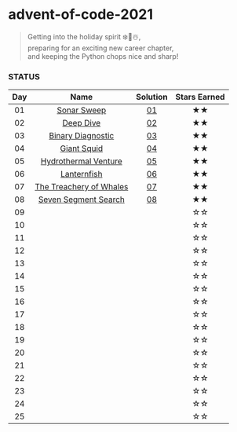 # advent-of-code-2021

> Getting into the holiday spirit ❄️🌲☃️,  
preparing for an exciting new career chapter,  
and keeping the Python chops nice and sharp!  

### STATUS

| Day | Name | Solution | Stars Earned |
| :------: | :-------------------: | :--------------: | :--------------: |
| 01 | [Sonar Sweep](https://adventofcode.com/2021/day/1) | [01](solution_code/day01.py) | ★★ |
| 02 | [Deep Dive](https://adventofcode.com/2021/day/2) | [02](solution_code/day02.py) | ★★ |
| 03 | [Binary Diagnostic](https://adventofcode.com/2021/day/3) | [03](solution_code/day03.py) | ★★ |
| 04 | [Giant Squid](https://adventofcode.com/2021/day/4) | [04](solution_code/day04.py) | ★★ |
| 05 | [Hydrothermal Venture](https://adventofcode.com/2021/day/5) | [05](solution_code/day05.py) | ★★ |
| 06 | [Lanternfish](https://adventofcode.com/2021/day/6) | [06](solution_code/day06.py) | ★★ |
| 07 | [The Treachery of Whales](https://adventofcode.com/2021/day/7) | [07](solution_code/day07.py) | ★★ |
| 08 | [Seven Segment Search](https://adventofcode.com/2021/day/8) | [08](solution_code/day08.py) | ★★ |
| 09 |  |  | ☆☆ |
| 10 |  |  | ☆☆ |
| 11 |  |  | ☆☆ |
| 12 |  |  | ☆☆ |
| 13 |  |  | ☆☆ |
| 14 |  |  | ☆☆ |
| 15 |  |  | ☆☆ |
| 16 |  |  | ☆☆ |
| 17 |  |  | ☆☆ |
| 18 |  |  | ☆☆ |
| 19 |  |  | ☆☆ |
| 20 |  |  | ☆☆ |
| 21 |  |  | ☆☆ |
| 22 |  |  | ☆☆ |
| 23 |  |  | ☆☆ |
| 24 |  |  | ☆☆ |
| 25 |  |  | ☆☆ |
